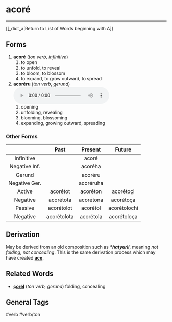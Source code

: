 # acoré
---
[[_dict_a|Return to List of Words beginning with A]]

## Forms
1. **acoré** (_ton verb, infinitive_)
	1. to open
	2. to unfold, to reveal
	3. to bloom, to blossom
	4. to expand, to grow outward, to spread
2. **acoréru** (_ton verb, gerund_) ![listen](../../audio/01-adob/mp3/acoré.ru.mp3)
	1. opening
	2. unfolding, revealing
	3. blooming, blossoming
	4. expanding, growing outward, spreading


### Other Forms

|                | Past        | Present   | Future       |
|:--------------:|:-----------:|:---------:|:------------:|
| Infinitive     |             | acoré     |              |
| Negative Inf.  |             | acoréha   |              |
| Gerund         |             | acoréru   |              |
| Negative Ger.  |             | acoréruha |              |
| Active         | acorétot    | acoréton  | acorétoçi    |
| Negative       | acorétota   | acorétona | acorétoça    |
| Passive        | acorétolot  | acorétol  | acorétolochi |
| Negative       | acorétolota | acorétola | acorétoloça  |

## Derivation

May be derived from an old composition such as **_*hatyurìl_**, meaning _not folding, not concealing_. This is the same derivation process which may have created **[ace](ace.md)**.

## Related Words

- **[çorél](../c/chorél.md)** (_ton verb, gerund_) folding, concealing

## General Tags

#verb #verb/ton
